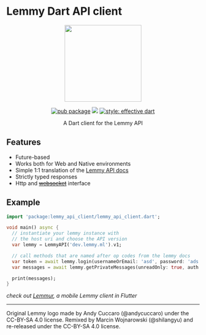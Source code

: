 # Lemmy Dart API client

<div align="center">

 <img width=200px height=200px src="https://raw.githubusercontent.com/krawieck/lemmy_api_client/master/logo.svg"/>

[![pub package](https://img.shields.io/pub/v/lemmy_api_client.svg)](https://pub.dev/packages/lemmy_api_client)
[![](https://github.com/krawieck/lemmy_api_client/workflows/ci/badge.svg)](https://github.com/krawieck/lemmy_api_client/actions)
[![style: effective dart](https://img.shields.io/badge/style-effective_dart-40c4ff.svg)](https://pub.dev/packages/effective_dart)

A Dart client for the Lemmy API

</div>

## Features

- Future-based
- Works both for Web and Native environments
- Simple 1:1 translation of the [Lemmy API docs](https://dev.lemmy.ml/docs/contributing_websocket_http_api.html)
- Strictly typed responses
- Http and [~~websocket~~](https://github.com/krawieck/lemmy_api_client/issues/4) interface

## Example

```dart
import 'package:lemmy_api_client/lemmy_api_client.dart';

void main() async {
  // instantiate your lemmy instance with
  // the host uri and choose the API version
  var lemmy = LemmyAPI('dev.lemmy.ml').v1;

  // call methods that are named after op codes from the lemmy docs
  var token = await lemmy.login(usernameOrEmail: 'asd', password: 'ads');
  var messages = await lemmy.getPrivateMessages(unreadOnly: true, auth: token);

  print(messages);
}
```

_check out [Lemmur](https://github.com/krawieck/lemmur), a mobile Lemmy client in Flutter_

---

Original Lemmy logo made by Andy Cuccaro (@andycuccaro) under the CC-BY-SA 4.0 license. Remixed by Marcin Wojnarowski (@shilangyu) and re-released under the CC-BY-SA 4.0 license.
